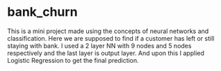 # bank_churn
This is a mini project made using the concepts of neural networks and classification.
Here we are supposed to find if a customer has left or still staying with bank.
I used a 2 layer NN with 9 nodes and 5 nodes respectively and the last layer is output layer.
And upon this I applied Logistic Regression to get the final prediction.
